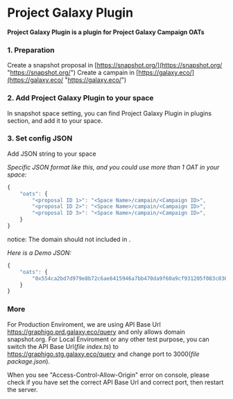 # Project Galaxy Plugin

**Project Galaxy Plugin is a plugin for Project Galaxy Campaign OATs**

### 1. Preparation

Create a snapshot proposal in [https://snapshot.org/](https://snapshot.org/ "https://snapshot.org/")
Create a campain in [https://galaxy.eco/](https://galaxy.eco/ "https://galaxy.eco/")

### 2. Add Project Galaxy Plugin to your space

In snapshot space setting, you can find Project Galaxy Plugin in plugins section, and add it to your space.

### 3. Set config JSON

Add JSON string to your space

*Specific JSON format like this, and you could use more than 1 OAT in your space:* 
```javascript
{
	"oats": {
		"<proposal ID 1>": "<Space Name>/campain/<Campaign ID>",
		"<proposal ID 2>": "<Space Name>/campain/<Campaign ID>",
		"<proposal ID 3>": "<Space Name>/campain/<Campaign ID>",
	}
}
```
notice: The domain should not included in <Space Name>.

*Here is a Demo JSON:* 
```javascript
{
	"oats": {
		"0x554ca2bd7d979e8b72c6ae6415946a7bb470da9f60a9cf931205f083c03632a3": "jokey/campaign/GCixQUUqfE"
	}
}
```
### More

For Production Enviroment, we are using API Base Url https://graphigo.prd.galaxy.eco/query and only allows domain snapshot.org.
For Local Enviroment or any other test purpose, you can switch the API Base Url(*file index.ts*) to https://graphigo.stg.galaxy.eco/query and change port to 3000(*file package.json*).

When you see "Access-Control-Allow-Origin" error on console, please check if you have set the correct API Base Url and correct port, then restart the server.